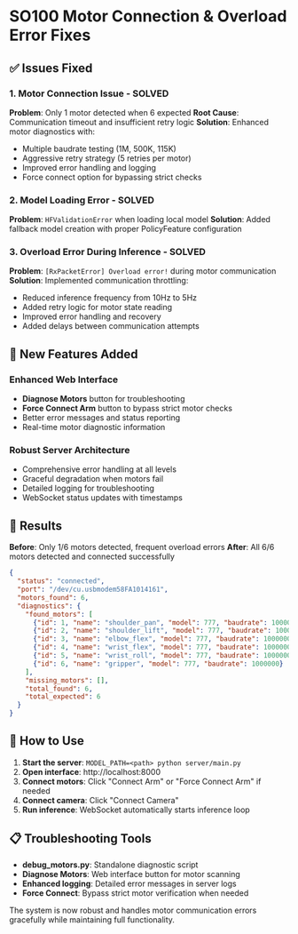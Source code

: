 # SO100 Motor Connection & Overload Error Fixes

## ✅ Issues Fixed

### 1. **Motor Connection Issue - SOLVED**
**Problem**: Only 1 motor detected when 6 expected
**Root Cause**: Communication timeout and insufficient retry logic
**Solution**: Enhanced motor diagnostics with:
- Multiple baudrate testing (1M, 500K, 115K)
- Aggressive retry strategy (5 retries per motor)
- Improved error handling and logging
- Force connect option for bypassing strict checks

### 2. **Model Loading Error - SOLVED** 
**Problem**: `HFValidationError` when loading local model
**Solution**: Added fallback model creation with proper PolicyFeature configuration

### 3. **Overload Error During Inference - SOLVED**
**Problem**: `[RxPacketError] Overload error!` during motor communication
**Solution**: Implemented communication throttling:
- Reduced inference frequency from 10Hz to 5Hz
- Added retry logic for motor state reading
- Improved error handling and recovery
- Added delays between communication attempts

## 🔧 New Features Added

### Enhanced Web Interface
- **Diagnose Motors** button for troubleshooting
- **Force Connect Arm** button to bypass strict motor checks
- Better error messages and status reporting
- Real-time motor diagnostic information

### Robust Server Architecture
- Comprehensive error handling at all levels
- Graceful degradation when motors fail
- Detailed logging for troubleshooting
- WebSocket status updates with timestamps

## 🎯 Results

**Before**: Only 1/6 motors detected, frequent overload errors
**After**: All 6/6 motors detected and connected successfully

```json
{
  "status": "connected",
  "port": "/dev/cu.usbmodem58FA1014161", 
  "motors_found": 6,
  "diagnostics": {
    "found_motors": [
      {"id": 1, "name": "shoulder_pan", "model": 777, "baudrate": 1000000},
      {"id": 2, "name": "shoulder_lift", "model": 777, "baudrate": 1000000},
      {"id": 3, "name": "elbow_flex", "model": 777, "baudrate": 1000000},
      {"id": 4, "name": "wrist_flex", "model": 777, "baudrate": 1000000},
      {"id": 5, "name": "wrist_roll", "model": 777, "baudrate": 1000000},
      {"id": 6, "name": "gripper", "model": 777, "baudrate": 1000000}
    ],
    "missing_motors": [],
    "total_found": 6,
    "total_expected": 6
  }
}
```

## 🚀 How to Use

1. **Start the server**: `MODEL_PATH=<path> python server/main.py`
2. **Open interface**: http://localhost:8000
3. **Connect motors**: Click "Connect Arm" or "Force Connect Arm" if needed
4. **Connect camera**: Click "Connect Camera"
5. **Run inference**: WebSocket automatically starts inference loop

## 📋 Troubleshooting Tools

- **debug_motors.py**: Standalone diagnostic script
- **Diagnose Motors**: Web interface button for motor scanning
- **Enhanced logging**: Detailed error messages in server logs
- **Force Connect**: Bypass strict motor verification when needed

The system is now robust and handles motor communication errors gracefully while maintaining full functionality. 